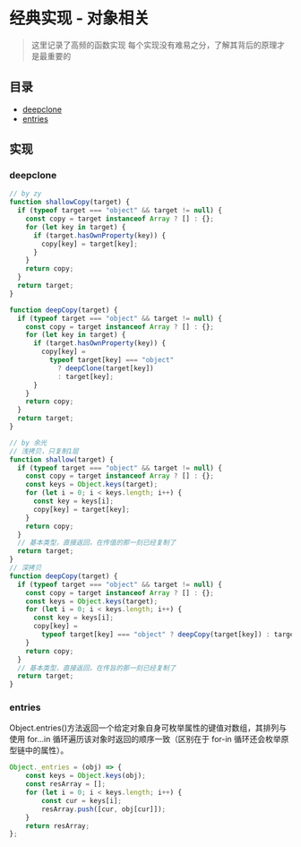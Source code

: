 # 经典实现 - 对象相关

> 这里记录了高频的函数实现
> 每个实现没有难易之分，了解其背后的原理才是最重要的

<!-- 简易锚点，id需要使用英文名称 -->

## 目录 

* <a href="#deepclone">deepclone</a>
* <a href="#entries">entries</a>

## 实现

<h3 id="deepclone">deepclone</h3>

```js
// by zy
function shallowCopy(target) {
  if (typeof target === "object" && target != null) {
    const copy = target instanceof Array ? [] : {};
    for (let key in target) {
      if (target.hasOwnProperty(key)) {
        copy[key] = target[key];
      }
    }
    return copy;
  }
  return target;
}

function deepCopy(target) {
  if (typeof target === "object" && target != null) {
    const copy = target instanceof Array ? [] : {};
    for (let key in target) {
      if (target.hasOwnProperty(key)) {
        copy[key] =
          typeof target[key] === "object"
            ? deepClone(target[key])
            : target[key];
      }
    }
    return copy;
  }
  return target;
}

// by 余光
// 浅拷贝，只复制1层
function shallow(target) {
  if (typeof target === "object" && target != null) {
    const copy = target instanceof Array ? [] : {};
    const keys = Object.keys(target);
    for (let i = 0; i < keys.length; i++) {
      const key = keys[i];
      copy[key] = target[key];
    }
    return copy;
  }
  // 基本类型，直接返回，在传值的那一刻已经复制了
  return target;
}
// 深拷贝
function deepCopy(target) {
  if (typeof target === "object" && target != null) {
    const copy = target instanceof Array ? [] : {};
    const keys = Object.keys(target);
    for (let i = 0; i < keys.length; i++) {
      const key = keys[i];
      copy[key] =
        typeof target[key] === "object" ? deepCopy(target[key]) : target[key];
    }
    return copy;
  }
  // 基本类型，直接返回，在传旨的那一刻已经复制了
  return target;
}
```


<h3 id="entries">entries</h3>

Object.entries()方法返回一个给定对象自身可枚举属性的键值对数组，其排列与使用 for...in 循环遍历该对象时返回的顺序一致（区别在于 for-in 循环还会枚举原型链中的属性）。

```js
Object._entries = (obj) => {
    const keys = Object.keys(obj);
    const resArray = [];
    for (let i = 0; i < keys.length; i++) {
        const cur = keys[i];
        resArray.push([cur, obj[cur]]);
    }
    return resArray;
};
```

 
 <comment-comment/> 
 